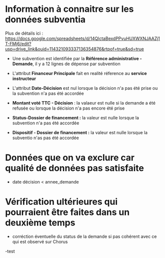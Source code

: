 # Information à connaitre sur les données subventia
Plus de détails ici : https://docs.google.com/spreadsheets/d/14QlctaBexdPPvuHUXWXNJAAZj1T-FMj6/edit?usp=drive_link&ouid=114321093337136354876&rtpof=true&sd=true

- Une subvention est identifiée par la **Référence administrative - Demande**, il y a 12 lignes de dépense par subvention 

- L'attribut **Financeur Principale** fait en realité réference au **service instructeur**

- L'attribut **Date-Décision** est nul lorsque la décision n'a pas été prise ou la subvention n'a pas été accordée 

- **Montant voté TTC - Décision** : la valaeur est nulle si la demande a été refusée ou lorsque la décision n'a pas encore été prise

- **Status-Dossier de financement :** la valeur est nulle lorsque la subvention n'a pas été accordée

- **Dispositif - Dossier de financement :** la valeur est nulle lorsque la subventio n'as pas été accordée

# Données que on va exclure car qualité de données pas satisfaite 

- date décision < annee_demande

# Vérification ultérieures qui pourraient être faites dans un deuxième temps

- corréction éventuelle du status de la demande si pas cohérent avec ce qui est observé sur Chorus

-test